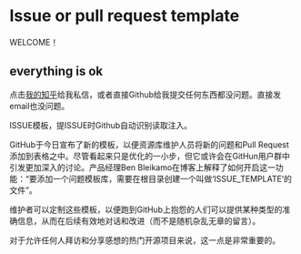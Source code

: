 # Issue or pull request template

WELCOME！

## everything is ok

点击[我的知乎](https://www.zhihu.com/question/59524525/answer/213532626)给我私信，或者直接Github给我提交任何东西都没问题。直接发email也没问题。

ISSUE模板，提ISSUE时Github自动识别读取注入。

GitHub于今日宣布了新的模板，以便资源库维护人员将新的问题和Pull Request添加到表格之中。尽管看起来只是优化的一小步，但它或许会在GitHun用户群中引发更加深入的讨论。产品经理Ben Bleikamo在博客上解释了如何开启这一功能：“要添加一个问题模板库，需要在根目录创建一个叫做‘ISSUE_TEMPLATE’的文件”。

维护者可以定制这些模板，以便跑到GitHub上抱怨的人们可以提供某种类型的准确信息，从而在后续有效地对话和改进（而不是随机杂乱无章的留言）。

对于允许任何人拜访和分享感想的热门开源项目来说，这一点是非常重要的。